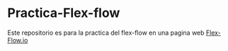 # Practica-Flex-flow
Este repositorio es para la practica del flex-flow en una pagina web
[Flex-Flow.io](https://frantorres1199.github.io/Practica-Flex-flow/)
